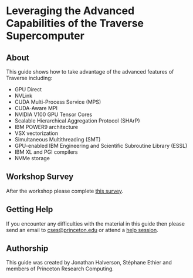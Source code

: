 # Leveraging the Advanced Capabilities of the Traverse Supercomputer

## About

This guide shows how to take advantage of the advanced features of Traverse including:

- GPU Direct
- NVLink
- CUDA Multi-Process Service (MPS)
- CUDA-Aware MPI
- NVIDIA V100 GPU Tensor Cores
- Scalable Hierarchical Aggregation Protocol (SHArP)
- IBM POWER9 architecture
- VSX vectorization
- Simultaneous Multithreading (SMT)
- GPU-enabled IBM Engineering and Scientific Subroutine Library (ESSL)
- IBM XL and PGI compilers
- NVMe storage

## Workshop Survey

After the workshop please complete [this survey](https://forms.gle/wJsovb7nw8nCJbop9).

## Getting Help

If you encounter any difficulties with the material in this guide then please send an email to <a href="mailto:cses@princeton.edu">cses@princeton.edu</a> or attend a <a href="https://researchcomputing.princeton.edu/education/help-sessions">help session</a>.

## Authorship

This guide was created by Jonathan Halverson, Stéphane Ethier and members of Princeton Research Computing.
